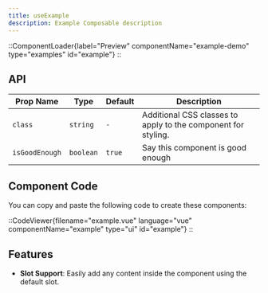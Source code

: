 ```yaml
---
title: useExample
description: Example Composable description
---
```


::ComponentLoader{label="Preview" componentName="example-demo" type="examples" id="example"}
::

## API

| Prop Name        | Type      | Default | Description                                                               |
| ---------------- | --------- | ------- | ------------------------------------------------------------------------- |
| `class`          | `string`  | `-`     | Additional CSS classes to apply to the component for styling.             |
| `isGoodEnough`   | `boolean` | `true`  | Say this component is good enough                                         |

## Component Code

You can copy and paste the following code to create these components:

::CodeViewer{filename="example.vue" language="vue" componentName="example" type="ui" id="example"}
::

## Features

- **Slot Support**: Easily add any content inside the component using the default slot.
